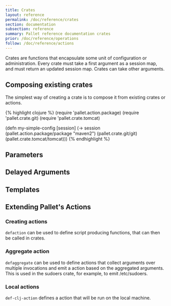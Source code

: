 ```yaml
---
title: Crates
layout: reference
permalink: /doc/reference/crates
section: documentation
subsection: reference
summary: Pallet reference documentation crates
prior: /doc/reference/operations
follow: /doc/reference/actions
---
```


Crates are functions that encapsulate some unit of configuration or
administration. Every crate must take a first argument as a session map, and
must return an updated session map. Crates can take other arguments.

## Composing existing crates
The simplest way of creating a crate is to compose it from existing crates or actions.

{% highlight clojure %}
(require 'pallet.action.package)
(require 'pallet.crate.git)
(require 'pallet.crate.tomcat)

(defn my-simple-config
  [session]
  (->
    session
    (pallet.action.package/package "maven2")
    (pallet.crate.git/git)
    (pallet.crate.tomcat/tomcat)))
{% endhighlight %}

## Parameters

## Delayed Arguments

## Templates

## Extending Pallet's Actions

### Creating actions
`defaction` can be used to define script producing functions, that can then
be called in crates.

### Aggregate action

`defaggregate` can be used to define actions that collect arguments over
multiple invocations and emit a action based on the aggregated arguments.
This is used in the sudoers crate, for example, to emit /etc/sudoers.

### Local actions
`def-clj-action` defines a action that will be run on the local machine.
